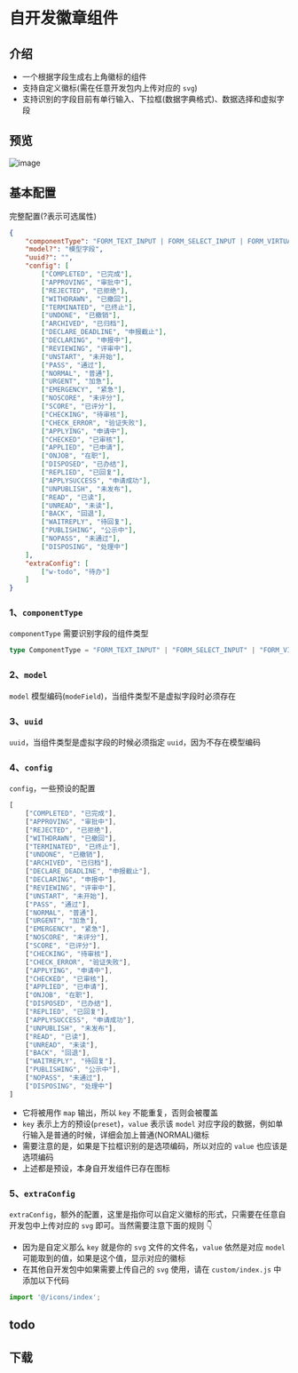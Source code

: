 <!--
 * @Author: 可以清心
 * @Description: 
 * @Date: 2022-11-08 14:09:52
 * @LastEditTime: 2022-11-09 10:06:52
-->
# 自开发徽章组件

## 介绍

- 一个根据字段生成右上角徽标的组件
- 支持自定义徽标(需在任意开发包内上传对应的 `svg`)
- 支持识别的字段目前有单行输入、下拉框(数据字典格式)、数据选择和虚拟字段

## 预览

![image](/component/4.jpeg)

## 基本配置

完整配置(?表示可选属性)

```json
{
    "componentType": "FORM_TEXT_INPUT | FORM_SELECT_INPUT | FORM_VIRTUAL_FIELD ｜ FORM_DATA_SELECTOR",
    "model?": "模型字段",
    "uuid?": "",
    "config": [
        ["COMPLETED", "已完成"],
        ["APPROVING", "审批中"],
        ["REJECTED", "已拒绝"],
        ["WITHDRAWN", "已撤回"],
        ["TERMINATED", "已终止"],
        ["UNDONE", "已撤销"],
        ["ARCHIVED", "已归档"],
        ["DECLARE_DEADLINE", "申报截止"],
        ["DECLARING", "申报中"],
        ["REVIEWING", "评审中"],
        ["UNSTART", "未开始"],
        ["PASS", "通过"],
        ["NORMAL", "普通"],
        ["URGENT", "加急"],
        ["EMERGENCY", "紧急"],
        ["NOSCORE", "未评分"],
        ["SCORE", "已评分"],
        ["CHECKING", "待审核"],
        ["CHECK_ERROR", "验证失败"],
        ["APPLYING", "申请中"],
        ["CHECKED", "已审核"],
        ["APPLIED", "已申请"],
        ["ONJOB", "在职"],
        ["DISPOSED", "已办结"],
        ["REPLIED", "已回复"],
        ["APPLYSUCCESS", "申请成功"],
        ["UNPUBLISH", "未发布"],
        ["READ", "已读"],
        ["UNREAD", "未读"],
        ["BACK", "回退"],
        ["WAITREPLY", "待回复"],
        ["PUBLISHING", "公示中"],
        ["NOPASS", "未通过"],
        ["DISPOSING", "处理中"]
    ],
    "extraConfig": [
        ["w-todo", "待办"]
    ]
}
```

### 1、`componentType`

`componentType` 需要识别字段的组件类型

```ts
type ComponentType = "FORM_TEXT_INPUT" | "FORM_SELECT_INPUT" | "FORM_VIRTUAL_FIELD" ｜ "FORM_DATA_SELECTOR";
```

### 2、`model`

`model` 模型编码(`modeField`)，当组件类型不是虚拟字段时必须存在

### 3、`uuid`

`uuid`，当组件类型是虚拟字段的时候必须指定 `uuid`，因为不存在模型编码

### 4、`config`

`config`，一些预设的配置

```js
[
    ["COMPLETED", "已完成"],
    ["APPROVING", "审批中"],
    ["REJECTED", "已拒绝"],
    ["WITHDRAWN", "已撤回"],
    ["TERMINATED", "已终止"],
    ["UNDONE", "已撤销"],
    ["ARCHIVED", "已归档"],
    ["DECLARE_DEADLINE", "申报截止"],
    ["DECLARING", "申报中"],
    ["REVIEWING", "评审中"],
    ["UNSTART", "未开始"],
    ["PASS", "通过"],
    ["NORMAL", "普通"],
    ["URGENT", "加急"],
    ["EMERGENCY", "紧急"],
    ["NOSCORE", "未评分"],
    ["SCORE", "已评分"],
    ["CHECKING", "待审核"],
    ["CHECK_ERROR", "验证失败"],
    ["APPLYING", "申请中"],
    ["CHECKED", "已审核"],
    ["APPLIED", "已申请"],
    ["ONJOB", "在职"],
    ["DISPOSED", "已办结"],
    ["REPLIED", "已回复"],
    ["APPLYSUCCESS", "申请成功"],
    ["UNPUBLISH", "未发布"],
    ["READ", "已读"],
    ["UNREAD", "未读"],
    ["BACK", "回退"],
    ["WAITREPLY", "待回复"],
    ["PUBLISHING", "公示中"],
    ["NOPASS", "未通过"],
    ["DISPOSING", "处理中"]
]
```

- 它将被用作 `map` 输出，所以 `key` 不能重复，否则会被覆盖
- `key` 表示上方的预设(`preset`)，`value` 表示该 `model` 对应字段的数据，例如单行输入是普通的时候，详细会加上普通(NORMAL)徽标
- 需要注意的是，如果是下拉框识别的是选项编码，所以对应的 `value` 也应该是选项编码
- 上述都是预设，本身自开发组件已存在图标

### 5、`extraConfig`

`extraConfig`，额外的配置，这里是指你可以自定义徽标的形式，只需要在任意自开发包中上传对应的 `svg` 即可。当然需要注意下面的规则 👇

- 因为是自定义那么 `key` 就是你的 `svg` 文件的文件名，`value` 依然是对应 `model` 可能取到的值，如果是这个值，显示对应的徽标
- 在其他自开发包中如果需要上传自己的 `svg` 使用，请在 `custom/index.js` 中添加以下代码

```js
import '@/icons/index';
```

## todo

<l-checkbox color="red" content="还没想好......" />


## 下载

<l-download title="自开发包下载" link="https://share.weiyun.com/56BeVbTj" />
